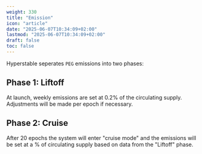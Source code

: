 ```yaml
---
weight: 330
title: "Emission"
icon: "article"
date: "2025-06-07T10:34:09+02:00"
lastmod: "2025-06-07T10:34:09+02:00"
draft: false
toc: false
---
```


Hyperstable seperates `PEG` emissions into two phases:

## Phase 1: Liftoff

At launch, weekly emissions are set at 0.2% of the circulating supply.
Adjustments will be made per epoch if necessary.

## Phase 2: Cruise

After 20 epochs the system will enter "cruise mode" and the emissions will be set at a % of circulating supply based on data from the "Liftoff" phase.
